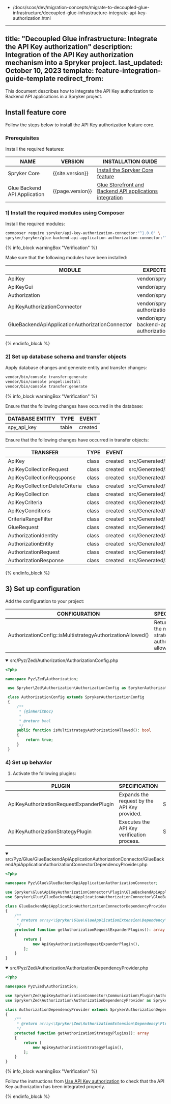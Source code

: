   - /docs/scos/dev/migration-concepts/migrate-to-decoupled-glue-infrastructure/decoupled-glue-infrastructure-integrate-api-key-authorization.html
---
title: "Decoupled Glue infrastructure: Integrate the API Key authorization"
description: Integration of the API Key authorization mechanism into a Spryker project.
last_updated: October 10, 2023
template: feature-integration-guide-template
redirect_from:
---

This document describes how to integrate the API Key authorization to Backend API applications in a Spryker project.

## Install feature core

Follow the steps below to install the API Key authorization feature core.

### Prerequisites

Install the required features:

| NAME                         | VERSION           | INSTALLATION GUIDE                                                                                                                                                                                                                |
|------------------------------| ----------------- |----------------------------------------------------------------------------------------------------------------------------------------------------------------------------------------------------------------------------------|
| Spryker Core                 | {{site.version}} | [Install the Spryker Core feature](/docs/pbc/all/miscellaneous/{{site.version}}/install-and-upgrade/install-features/install-the-spryker-core-feature.html)                                                                                                                                                                |
| Glue Backend API Application | {{page.version}} | [Glue Storefront and Backend API applications integration](/docs/scos/dev/migration-concepts/migrate-to-decoupled-glue-infrastructure/decoupled-glue-infrastructure-integrate-storefront-and-backend-glue-api-applications.html) |

### 1) Install the required modules using Composer

Install the required modules:

```bash
commposer require spryker/api-key-authorization-connector:"^1.0.0" \
spryker/spryker/glue-backend-api-application-authorization-connector:"^1.4.0"
```

{% info_block warningBox "Verification" %}

Make sure that the following modules have been installed:

| MODULE                       | EXPECTED DIRECTORY                             |
|------------------------------|------------------------------------------------|
| ApiKey                       | vendor/spryker/api-key                         |
| ApiKeyGui                    | vendor/spryker/api-key-gui                     |
| Authorization                | vendor/spryker/authorization                   |
| ApiKeyAuthorizationConnector | vendor/spryker/api-key-authorization-connector |
| GlueBackendApiApplicationAuthorizationConnector                | vendor/spryker/glue-backend-api-application-authorization-connector                   |

{% endinfo_block %}

### 2) Set up database schema and transfer objects

Apply database changes and generate entity and transfer changes:

```bash
vendor/bin/console transfer:generate
vendor/bin/console propel:install
vendor/bin/console transfer:generate
```

{% info_block warningBox "Verification" %}

Ensure that the following changes have occurred in the database:

| DATABASE ENTITY | TYPE | EVENT |
|-----------------| --- | --- |
| spy\_api\_key   | table | created |

Ensure that the following changes have occurred in transfer objects:

| TRANSFER                       | TYPE | EVENT | PATH |
|--------------------------------| --- | --- | --- |
| ApiKey                         | class | created | src/Generated/Shared/Transfer/ApiKeyTransfer |
| ApiKeyCollectionRequest        | class | created | src/Generated/Shared/Transfer/ApiKeyCollectionRequestTransfer |
| ApiKeyCollectionReqsponse      | class | created | src/Generated/Shared/Transfer/ApiKeyCollectionReqsponseTransfer |
| ApiKeyCollectionDeleteCriteria | class | created | src/Generated/Shared/Transfer/ApiKeyCollectionDeleteCriteriaTransfer |
| ApiKeyCollection               | class | created | src/Generated/Shared/Transfer/ApiKeyCollectionTransfer |
| ApiKeyCriteria                 | class | created | src/Generated/Shared/Transfer/ApiKeyCriteriaTransfer |
| ApiKeyConditions                  | class | created | src/Generated/Shared/Transfer/ApiKeyConditionsTransfer |
| CriteriaRangeFilter                  | class | created | src/Generated/Shared/Transfer/CriteriaRangeFilterTransfer |
| GlueRequest                 | class | created | src/Generated/Shared/Transfer/GlueRequestTransfer |
| AuthorizationIdentity  | class | created | src/Generated/Shared/Transfer/AuthorizationIdentityTransfer |
| AuthorizationEntity  | class | created | src/Generated/Shared/Transfer/AuthorizationEntityTransfer |
| AuthorizationRequest  | class | created | src/Generated/Shared/Transfer/AuthorizationRequestTransfer |
| AuthorizationResponse  | class | created | src/Generated/Shared/Transfer/AuthorizationResponseTransfer |

{% endinfo_block %}

## 3) Set up configuration

Add the configuration to your project:

| CONFIGURATION                                              | SPECIFICATION                                                    | NAMESPACE |
|------------------------------------------------------------|------------------------------------------------------------------| --- |
| AuthorizationConfig::isMultistrategyAuthorizationAllowed() | Returns true if the multiple strategies authorization is allowed. | Pyz\Zed\Authorization\AuthorizationConfig |

<details open>
<summary markdown='span'>src/Pyz/Zed/Authorization/AuthorizationConfig.php</summary>

```php
<?php

namespace Pyz\Zed\Authorization;

 use Spryker\Zed\Authorization\AuthorizationConfig as SprykerAuthorizationConfig;

 class AuthorizationConfig extends SprykerAuthorizationConfig
 {
     /**
      * {@inheritDoc}
      *
      * @return bool
      */
     public function isMultistrategyAuthorizationAllowed(): bool
     {
         return true;
     }
 }
```
</details>

### 4) Set up behavior

1. Activate the following plugins:

| PLUGIN | SPECIFICATION                                | NAMESPACE |
| --- |----------------------------------------------| --- |
| ApiKeyAuthorizationRequestExpanderPlugin | Expands the request by the API Key provided. | Spryker\Glue\ApiKeyAuthorizationConnector\Plugin\GlueBackendApiApplicationAuthorizationConnector |
| ApiKeyAuthorizationStrategyPlugin | Executes the API Key verification process.         | Spryker\Zed\ApiKeyAuthorizationConnector\Communication\Plugin\Authorization |

<details open>
<summary markdown='span'>src/Pyz/Glue/GlueBackendApiApplicationAuthorizationConnector/GlueBackendApiApplicationAuthorizationConnectorDependencyProvider.php</summary>

```php
<?php

namespace Pyz\Glue\GlueBackendApiApplicationAuthorizationConnector;

use Spryker\Glue\ApiKeyAuthorizationConnector\Plugin\GlueBackendApiApplicationAuthorizationConnector\ApiKeyAuthorizationRequestExpanderPlugin;
use Spryker\Glue\GlueBackendApiApplicationAuthorizationConnector\GlueBackendApiApplicationAuthorizationConnectorDependencyProvider as SprykerGlueBackendApiApplicationAuthorizationConnectorDependencyProvider;

class GlueBackendApiApplicationAuthorizationConnectorDependencyProvider extends SprykerGlueBackendApiApplicationAuthorizationConnectorDependencyProvider
{
    /**
     * @return array<\Spryker\Glue\GlueApplicationExtension\Dependency\Plugin\AuthorizationRequestExpanderPluginInterface>
     */
    protected function getAuthorizationRequestExpanderPlugins(): array
    {
        return [
            new ApiKeyAuthorizationRequestExpanderPlugin(),
        ];
    }
}

```
</details>

<details open>
<summary markdown='span'>src/Pyz/Zed/Authorization/AuthorizationDependencyProvider.php</summary>

```php  
<?php

namespace Pyz\Zed\Authorization;

use Spryker\Zed\ApiKeyAuthorizationConnector\Communication\Plugin\Authorization\ApiKeyAuthorizationStrategyPlugin;
use Spryker\Zed\Authorization\AuthorizationDependencyProvider as SprykerAuthorizationDependencyProvider;

class AuthorizationDependencyProvider extends SprykerAuthorizationDependencyProvider
{
    /**
     * @return array<\Spryker\Zed\AuthorizationExtension\Dependency\Plugin\AuthorizationStrategyPluginInterface>
     */
    protected function getAuthorizationStrategyPlugins(): array
    {
        return [
            new ApiKeyAuthorizationStrategyPlugin(),
        ];
    }
}

```
</details>

{% info_block warningBox "Verification" %}

Follow the instructions from [Use API Key authorization](/docs/scos/dev/glue-api-guides/{{site.version}}/use-api-key-authorization.html) to check that the API Key authorization has been integrated properly.

{% endinfo_block %}
